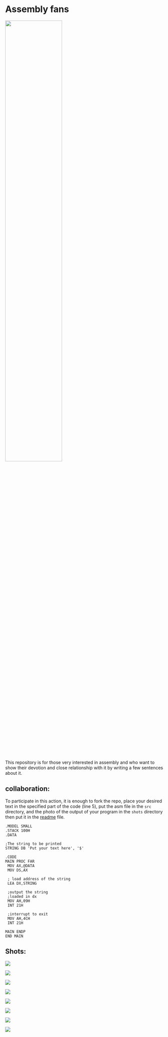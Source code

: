 # Assembly fans
<img src="shots/photo12104283647.jpg" width = "60%">

This repository is for those very interested in assembly and who want to show their devotion and close relationship with it by writing a few sentences about it.

## collaboration:
To participate in this action, it is enough to fork the repo, place your desired text in the specified part of the code (line 5), put the asm file in the `src` directory, and the photo of the output of your program in the `shots` directory then put it in the [readme](README.md) file.
```assembly
.MODEL SMALL  
.STACK 100H  
.DATA  
  
;The string to be printed  
STRING DB 'Put your text here', '$'
  
.CODE  
MAIN PROC FAR  
 MOV AX,@DATA  
 MOV DS,AX  
  
 ; load address of the string  
 LEA DX,STRING  
  
 ;output the string 
 ;loaded in dx  
 MOV AH,09H 
 INT 21H  
  
 ;interrupt to exit
 MOV AH,4CH 
 INT 21H  
  
MAIN ENDP  
END MAIN
```



## Shots:
![](shots/1.png)
<br>

![](shots/2.png)
<br>

![](shots/3.png)
<br>

![](shots/4.png)
<br>

![](shots/5.png)
<br>

![](shots/6.png)
<br>

![](shots/7.bmp)
<br>

![](shots/8.png)
<br>






